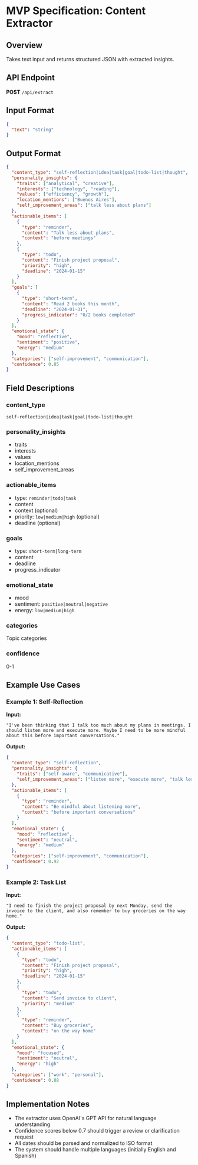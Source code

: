 # MVP Specification: Content Extractor

## Overview

Takes text input and returns structured JSON with extracted insights.

## API Endpoint

**POST** `/api/extract`

## Input Format

```json
{
  "text": "string"
}
```

## Output Format

```json
{
  "content_type": "self-reflection|idea|task|goal|todo-list|thought",
  "personality_insights": {
    "traits": ["analytical", "creative"],
    "interests": ["technology", "reading"],
    "values": ["efficiency", "growth"],
    "location_mentions": ["Buenos Aires"],
    "self_improvement_areas": ["talk less about plans"]
  },
  "actionable_items": [
    {
      "type": "reminder",
      "content": "Talk less about plans",
      "context": "before meetings"
    },
    {
      "type": "todo",
      "content": "Finish project proposal",
      "priority": "high",
      "deadline": "2024-01-15"
    }
  ],
  "goals": [
    {
      "type": "short-term",
      "content": "Read 2 books this month",
      "deadline": "2024-01-31",
      "progress_indicator": "0/2 books completed"
    }
  ],
  "emotional_state": {
    "mood": "reflective",
    "sentiment": "positive",
    "energy": "medium"
  },
  "categories": ["self-improvement", "communication"],
  "confidence": 0.85
}
```

## Field Descriptions

### content_type
`self-reflection|idea|task|goal|todo-list|thought`

### personality_insights
- traits
- interests
- values
- location_mentions
- self_improvement_areas

### actionable_items
- type: `reminder|todo|task`
- content
- context (optional)
- priority: `low|medium|high` (optional)
- deadline (optional)

### goals
- type: `short-term|long-term`
- content
- deadline
- progress_indicator

### emotional_state
- mood
- sentiment: `positive|neutral|negative`
- energy: `low|medium|high`

### categories
Topic categories

### confidence
0-1

## Example Use Cases

### Example 1: Self-Reflection
**Input:**
```
"I've been thinking that I talk too much about my plans in meetings. I should listen more and execute more. Maybe I need to be more mindful about this before important conversations."
```

**Output:**
```json
{
  "content_type": "self-reflection",
  "personality_insights": {
    "traits": ["self-aware", "communicative"],
    "self_improvement_areas": ["listen more", "execute more", "talk less about plans"]
  },
  "actionable_items": [
    {
      "type": "reminder",
      "content": "Be mindful about listening more",
      "context": "before important conversations"
    }
  ],
  "emotional_state": {
    "mood": "reflective",
    "sentiment": "neutral",
    "energy": "medium"
  },
  "categories": ["self-improvement", "communication"],
  "confidence": 0.92
}
```

### Example 2: Task List
**Input:**
```
"I need to finish the project proposal by next Monday, send the invoice to the client, and also remember to buy groceries on the way home."
```

**Output:**
```json
{
  "content_type": "todo-list",
  "actionable_items": [
    {
      "type": "todo",
      "content": "Finish project proposal",
      "priority": "high",
      "deadline": "2024-01-15"
    },
    {
      "type": "todo",
      "content": "Send invoice to client",
      "priority": "medium"
    },
    {
      "type": "reminder",
      "content": "Buy groceries",
      "context": "on the way home"
    }
  ],
  "emotional_state": {
    "mood": "focused",
    "sentiment": "neutral",
    "energy": "high"
  },
  "categories": ["work", "personal"],
  "confidence": 0.88
}
```

## Implementation Notes

- The extractor uses OpenAI's GPT API for natural language understanding
- Confidence scores below 0.7 should trigger a review or clarification request
- All dates should be parsed and normalized to ISO format
- The system should handle multiple languages (initially English and Spanish)